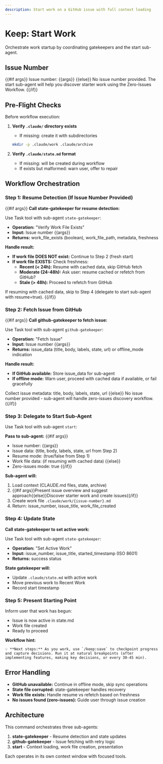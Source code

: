 ```yaml
---
description: Start work on a GitHub issue with full context loading
---
```


# Keep: Start Work

Orchestrate work startup by coordinating gatekeepers and the start sub-agent.

## Issue Number

{{#if args}}
Issue number: {{args}}
{{else}}
No issue number provided. The start sub-agent will help you discover starter work using the Zero-Issues Workflow.
{{/if}}

## Pre-Flight Checks

Before workflow execution:

1. **Verify `.claude/` directory exists**
   - If missing: create it with subdirectories
   ```bash
   mkdir -p .claude/work .claude/archive
   ```

2. **Verify `.claude/state.md` format**
   - If missing: will be created during workflow
   - If exists but malformed: warn user, offer to repair

## Workflow Orchestration

### Step 1: Resume Detection (If Issue Number Provided)

{{#if args}}
**Call state-gatekeeper for resume detection:**

Use Task tool with sub-agent `state-gatekeeper`:
- **Operation:** "Verify Work File Exists"
- **Input:** Issue number {{args}}
- **Returns:** work_file_exists (boolean), work_file_path, metadata, freshness

**Handle result:**

- **If work file DOES NOT exist:** Continue to Step 2 (fresh start)
- **If work file EXISTS:** Check freshness:
  - **Recent (< 24h):** Resume with cached data, skip GitHub fetch
  - **Moderate (24-48h):** Ask user: resume cached or refetch from GitHub?
  - **Stale (> 48h):** Proceed to refetch from GitHub

If resuming with cached data, skip to Step 4 (delegate to start sub-agent with resume=true).
{{/if}}

### Step 2: Fetch Issue from GitHub

{{#if args}}
**Call github-gatekeeper to fetch issue:**

Use Task tool with sub-agent `github-gatekeeper`:
- **Operation:** "Fetch Issue"
- **Input:** Issue number {{args}}
- **Returns:** issue_data (title, body, labels, state, url) or offline_mode indication

**Handle result:**

- **If GitHub available:** Store issue_data for sub-agent
- **If offline mode:** Warn user, proceed with cached data if available, or fail gracefully

Collect issue metadata: title, body, labels, state, url
{{else}}
No issue number provided - sub-agent will handle zero-issues discovery workflow.
{{/if}}

### Step 3: Delegate to Start Sub-Agent

Use Task tool with sub-agent `start`:

**Pass to sub-agent:**
{{#if args}}
- Issue number: {{args}}
- Issue data: (title, body, labels, state, url from Step 2)
- Resume mode: (true/false from Step 1)
- Work file data: (if resuming with cached data)
{{else}}
- Zero-issues mode: true
{{/if}}

**Sub-agent will:**
1. Load context (CLAUDE.md files, state, archive)
2. {{#if args}}Present issue overview and suggest approach{{else}}Discover starter work and create issues{{/if}}
3. Create work file `.claude/work/{issue-number}.md`
4. Return: issue_number, issue_title, work_file_created

### Step 4: Update State

**Call state-gatekeeper to set active work:**

Use Task tool with sub-agent `state-gatekeeper`:
- **Operation:** "Set Active Work"
- **Input:** issue_number, issue_title, started_timestamp (ISO 8601)
- **Returns:** success status

**State gatekeeper will:**
- Update `.claude/state.md` with active work
- Move previous work to Recent Work
- Record start timestamp

### Step 5: Present Starting Point

Inform user that work has begun:
- Issue is now active in state.md
- Work file created
- Ready to proceed

**Workflow hint:**
```
💡 **Next steps:** As you work, use `/keep:save` to checkpoint progress and capture decisions. Run it at natural breakpoints (after implementing features, making key decisions, or every 30-45 min).
```

## Error Handling

- **GitHub unavailable:** Continue in offline mode, skip sync operations
- **State file corrupted:** state-gatekeeper handles recovery
- **Work file exists:** Handle resume vs refetch based on freshness
- **No issues found (zero-issues):** Guide user through issue creation

## Architecture

This command orchestrates three sub-agents:
1. **state-gatekeeper** - Resume detection and state updates
2. **github-gatekeeper** - Issue fetching with retry logic
3. **start** - Context loading, work file creation, presentation

Each operates in its own context window with focused tools.
